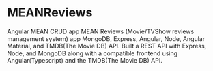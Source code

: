 # MEANReviews
Angular MEAN CRUD app
MEAN Reviews (Movie/TVShow reviews management system) app MongoDB, Express, Angular, Node, Angular Material, and TMDB(The Movie DB) API. Built a REST API with Express, Node, and MongoDB along with a compatible frontend using Angular(Typescript) and the TMDB(The Movie DB) API.